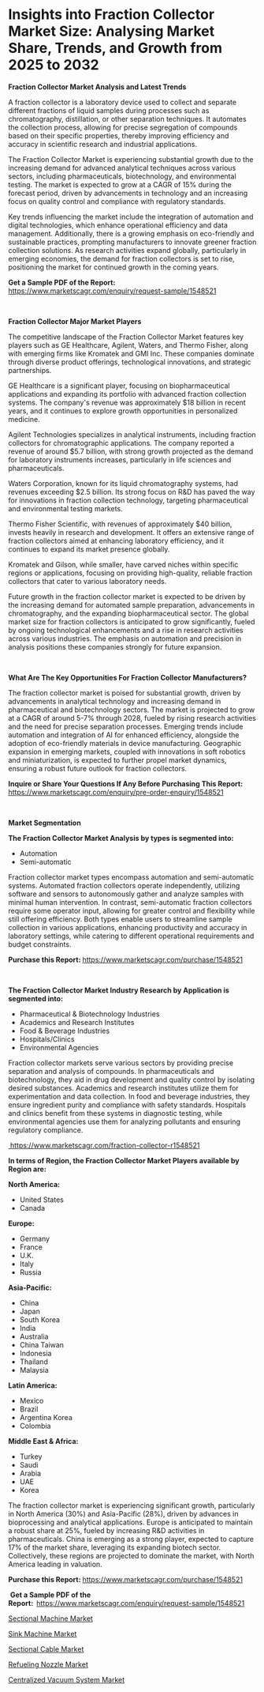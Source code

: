 <p><h1>Insights into Fraction Collector Market Size: Analysing Market Share, Trends, and Growth from 2025 to 2032</h1></p><p><strong>Fraction Collector Market Analysis and Latest Trends</strong></p>
<p><p>A fraction collector is a laboratory device used to collect and separate different fractions of liquid samples during processes such as chromatography, distillation, or other separation techniques. It automates the collection process, allowing for precise segregation of compounds based on their specific properties, thereby improving efficiency and accuracy in scientific research and industrial applications.</p><p>The Fraction Collector Market is experiencing substantial growth due to the increasing demand for advanced analytical techniques across various sectors, including pharmaceuticals, biotechnology, and environmental testing. The market is expected to grow at a CAGR of 15% during the forecast period, driven by advancements in technology and an increasing focus on quality control and compliance with regulatory standards. </p><p>Key trends influencing the market include the integration of automation and digital technologies, which enhance operational efficiency and data management. Additionally, there is a growing emphasis on eco-friendly and sustainable practices, prompting manufacturers to innovate greener fraction collection solutions. As research activities expand globally, particularly in emerging economies, the demand for fraction collectors is set to rise, positioning the market for continued growth in the coming years.</p></p>
<p><strong>Get a Sample PDF of the Report:&nbsp;</strong> <a href="https://www.marketscagr.com/enquiry/request-sample/1548521?utm_campaign=2004&utm_medium=2&utm_source=Github&utm_content=ia&utm_term=10042025&utm_id=fraction-collector">https://www.marketscagr.com/enquiry/request-sample/1548521</a></p>
<p>&nbsp;</p>
<p><strong>Fraction Collector Major Market Players</strong></p>
<p><p>The competitive landscape of the Fraction Collector Market features key players such as GE Healthcare, Agilent, Waters, and Thermo Fisher, along with emerging firms like Kromatek and GMI Inc. These companies dominate through diverse product offerings, technological innovations, and strategic partnerships.</p><p>GE Healthcare is a significant player, focusing on biopharmaceutical applications and expanding its portfolio with advanced fraction collection systems. The company's revenue was approximately $18 billion in recent years, and it continues to explore growth opportunities in personalized medicine.</p><p>Agilent Technologies specializes in analytical instruments, including fraction collectors for chromatographic applications. The company reported a revenue of around $5.7 billion, with strong growth projected as the demand for laboratory instruments increases, particularly in life sciences and pharmaceuticals.</p><p>Waters Corporation, known for its liquid chromatography systems, had revenues exceeding $2.5 billion. Its strong focus on R&D has paved the way for innovations in fraction collection technology, targeting pharmaceutical and environmental testing markets.</p><p>Thermo Fisher Scientific, with revenues of approximately $40 billion, invests heavily in research and development. It offers an extensive range of fraction collectors aimed at enhancing laboratory efficiency, and it continues to expand its market presence globally.</p><p>Kromatek and Gilson, while smaller, have carved niches within specific regions or applications, focusing on providing high-quality, reliable fraction collectors that cater to various laboratory needs.</p><p>Future growth in the fraction collector market is expected to be driven by the increasing demand for automated sample preparation, advancements in chromatography, and the expanding biopharmaceutical sector. The global market size for fraction collectors is anticipated to grow significantly, fueled by ongoing technological enhancements and a rise in research activities across various industries. The emphasis on automation and precision in analysis positions these companies strongly for future expansion.</p></p>
<p>&nbsp;</p>
<p><strong>What Are The Key Opportunities For Fraction Collector Manufacturers?</strong></p>
<p><p>The fraction collector market is poised for substantial growth, driven by advancements in analytical technology and increasing demand in pharmaceutical and biotechnology sectors. The market is projected to grow at a CAGR of around 5-7% through 2028, fueled by rising research activities and the need for precise separation processes. Emerging trends include automation and integration of AI for enhanced efficiency, alongside the adoption of eco-friendly materials in device manufacturing. Geographic expansion in emerging markets, coupled with innovations in soft robotics and miniaturization, is expected to further propel market dynamics, ensuring a robust future outlook for fraction collectors.</p></p>
<p><strong>Inquire or Share Your Questions If Any Before Purchasing This Report:</strong> <a href="https://www.marketscagr.com/enquiry/pre-order-enquiry/1548521?utm_campaign=2004&utm_medium=2&utm_source=Github&utm_content=ia&utm_term=10042025&utm_id=fraction-collector">https://www.marketscagr.com/enquiry/pre-order-enquiry/1548521</a></p>
<p>&nbsp;</p>
<p><strong>Market Segmentation</strong></p>
<p><strong>The Fraction Collector Market Analysis by types is segmented into:</strong></p>
<p><ul><li>Automation</li><li>Semi-automatic</li></ul></p>
<p><p>Fraction collector market types encompass automation and semi-automatic systems. Automated fraction collectors operate independently, utilizing software and sensors to autonomously gather and analyze samples with minimal human intervention. In contrast, semi-automatic fraction collectors require some operator input, allowing for greater control and flexibility while still offering efficiency. Both types enable users to streamline sample collection in various applications, enhancing productivity and accuracy in laboratory settings, while catering to different operational requirements and budget constraints.</p></p>
<p><strong>Purchase this Report:&nbsp;</strong><a href="https://www.marketscagr.com/purchase/1548521?utm_campaign=2004&utm_medium=2&utm_source=Github&utm_content=ia&utm_term=10042025&utm_id=fraction-collector">https://www.marketscagr.com/purchase/1548521</a></p>
<p>&nbsp;</p>
<p><strong>The Fraction Collector Market Industry Research by Application is segmented into:</strong></p>
<p><ul><li>Pharmaceutical & Biotechnology Industries</li><li>Academics and Research Institutes</li><li>Food & Beverage Industries</li><li>Hospitals/Clinics</li><li>Environmental Agencies</li></ul></p>
<p><p>Fraction collector markets serve various sectors by providing precise separation and analysis of compounds. In pharmaceuticals and biotechnology, they aid in drug development and quality control by isolating desired substances. Academics and research institutes utilize them for experimentation and data collection. In food and beverage industries, they ensure ingredient purity and compliance with safety standards. Hospitals and clinics benefit from these systems in diagnostic testing, while environmental agencies use them for analyzing pollutants and ensuring regulatory compliance.</p></p>
<p><a href="https://www.marketscagr.com/fraction-collector-r1548521?utm_campaign=2004&utm_medium=2&utm_source=Github&utm_content=ia&utm_term=10042025&utm_id=fraction-collector">&nbsp;https://www.marketscagr.com/fraction-collector-r1548521</a></p>
<p><strong>In terms of Region, the Fraction Collector Market Players available by Region are:</strong></p>
<p>
    <p> <strong> North America: </strong>
        <ul>
            <li>United States</li>
            <li>Canada</li>
        </ul>
        </p> 
    <p> <strong> Europe: </strong>
        <ul>
            <li>Germany</li>
            <li>France</li>
            <li>U.K.</li>
            <li>Italy</li>
            <li>Russia</li>
        </ul>
        </p> 
    <p> <strong> Asia-Pacific: </strong>
        <ul>
            <li>China</li>
            <li>Japan</li>
            <li>South Korea</li>
            <li>India</li>
            <li>Australia</li>
            <li>China Taiwan</li>
            <li>Indonesia</li>
            <li>Thailand</li>
            <li>Malaysia</li>
        </ul>
        </p> 
    <p> <strong> Latin America: </strong>
        <ul>
            <li>Mexico</li>
            <li>Brazil</li>
            <li>Argentina Korea</li>
            <li>Colombia</li>
        </ul>
        </p> 
    <p> <strong> Middle East & Africa: </strong>
        <ul>
            <li>Turkey</li>
            <li>Saudi</li>
            <li>Arabia</li>
            <li>UAE</li>
            <li>Korea</li>
        </ul>
    </p>
    </p>
<p><p>The fraction collector market is experiencing significant growth, particularly in North America (30%) and Asia-Pacific (28%), driven by advances in bioprocessing and analytical applications. Europe is anticipated to maintain a robust share at 25%, fueled by increasing R&D activities in pharmaceuticals. China is emerging as a strong player, expected to capture 17% of the market share, leveraging its expanding biotech sector. Collectively, these regions are projected to dominate the market, with North America leading in valuation.</p></p>
<p><strong>Purchase this Report: </strong><a href="https://www.marketscagr.com/purchase/1548521?utm_campaign=2004&utm_medium=2&utm_source=Github&utm_content=ia&utm_term=10042025&utm_id=fraction-collector">https://www.marketscagr.com/purchase/1548521</a></p>
<p>&nbsp;<strong>Get a Sample PDF of the Report:&nbsp;&nbsp;</strong><a href="https://www.marketscagr.com/enquiry/request-sample/1548521?utm_campaign=2004&utm_medium=2&utm_source=Github&utm_content=ia&utm_term=10042025&utm_id=fraction-collector">https://www.marketscagr.com/enquiry/request-sample/1548521</a></p>
<p><strong></strong></p>
<p><p><a href="https://github.com/billejuman43/Market-Research-Report-List-1/blob/main/sectional-machine-market.md?utm_campaign=2004&utm_medium=2&utm_source=Github&utm_content=ia&utm_term=10042025&utm_id=fraction-collector">Sectional Machine Market</a></p><p><a href="https://github.com/rocicbenton/Market-Research-Report-List-1/blob/main/sink-machine-market.md?utm_campaign=2004&utm_medium=2&utm_source=Github&utm_content=ia&utm_term=10042025&utm_id=fraction-collector">Sink Machine Market</a></p><p><a href="https://github.com/reeseberro3j/Market-Research-Report-List-1/blob/main/sectional-cable-market.md?utm_campaign=2004&utm_medium=2&utm_source=Github&utm_content=ia&utm_term=10042025&utm_id=fraction-collector">Sectional Cable Market</a></p><p><a href="https://github.com/shroffuhpa/Market-Research-Report-List-1/blob/main/refueling-nozzle-market.md?utm_campaign=2004&utm_medium=2&utm_source=Github&utm_content=ia&utm_term=10042025&utm_id=fraction-collector">Refueling Nozzle Market</a></p><p><a href="https://github.com/dafertsuria/Market-Research-Report-List-1/blob/main/centralized-vacuum-system-market.md?utm_campaign=2004&utm_medium=2&utm_source=Github&utm_content=ia&utm_term=10042025&utm_id=fraction-collector">Centralized Vacuum System Market</a></p></p>